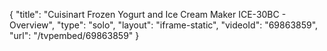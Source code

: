 {
    "title": "Cuisinart Frozen Yogurt and Ice Cream Maker ICE-30BC - Overview",
    "type": "solo",
    "layout": "iframe-static",
    "videoId": "69863859",
    "url": "\/tvpembed\/69863859"
}